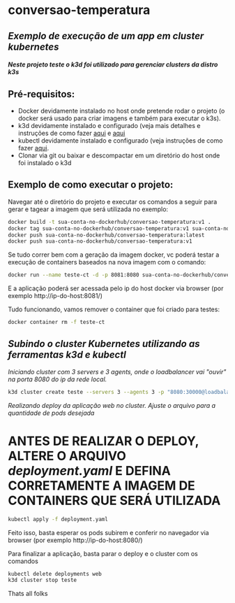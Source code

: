 # conversao-temperatura

## _Exemplo de execução de um app em cluster kubernetes_
####  _Neste projeto teste o k3d foi utilizado para gerenciar clusters da distro k3s_

## Pré-requisitos:

- Docker devidamente instalado no host onde pretende rodar o projeto (o docker será usado para criar imagens e também para executar o k3s).
- k3d devidamente instalado e configurado (veja mais detalhes e instruções de como fazer [aqui](https://github.com/k3d-io/k3d) e [aqui](https://k3d.io/v5.4.1/#installation)
- kubectl devidamente instalado e configurado (veja instruções de como fazer [aqui](https://kubernetes.io/docs/tasks/tools/).
- Clonar via git ou baixar e descompactar em um diretório do host onde foi instalado o k3d


## Exemplo de como executar o projeto:

Navegar até o diretório do projeto e executar os comandos a seguir para gerar e tagear a imagem que será utilizada no exemplo:
```sh
docker build -t sua-conta-no-dockerhub/conversao-temperatura:v1 .
docker tag sua-conta-no-dockerhub/conversao-temperatura:v1 sua-conta-no-dockerhub/conversao-temperatura:latest
docker push sua-conta-no-dockerhub/conversao-temperatura:latest
docker push sua-conta-no-dockerhub/conversao-temperatura:v1
```

Se tudo correr bem com a geração da imagem docker, vc poderá testar a execução de containers baseados na nova imagem com o comando:
```sh
docker run --name teste-ct -d -p 8081:8080 sua-conta-no-dockerhub/conversao-temperatura:v1 
```
E a aplicação poderá ser acessada pelo ip do host docker via browser (por exemplo http://ip-do-host:8081/)

Tudo funcionando, vamos remover o container que foi criado para testes:
```sh
docker container rm -f teste-ct
```



## _Subindo o cluster Kubernetes utilizando as ferramentas k3d e kubectl_
_Iniciando cluster com 3 servers e 3 agents, onde o loadbalancer vai "ouvir" na porta 8080 do ip da rede local._
```sh
k3d cluster create teste --servers 3 --agents 3 -p "8080:30000@loadbalancer"
```

_Realizando deploy da aplicação web no cluster. Ajuste o arquivo para a quantidade de pods desejada_
# ANTES DE REALIZAR O DEPLOY, ALTERE O ARQUIVO _deployment.yaml_ E DEFINA CORRETAMENTE A IMAGEM DE CONTAINERS QUE SERÁ UTILIZADA
```sh
kubectl apply -f deployment.yaml
```

Feito isso, basta esperar os pods subirem e conferir no navegador via browser (por exemplo http://ip-do-host:8080/)

Para finalizar a aplicação, basta parar o deploy e o cluster com os comandos
```sh
kubectl delete deployments web
k3d cluster stop teste
```

Thats all folks
